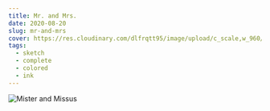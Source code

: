 ```yaml
---
title: Mr. and Mrs.
date: 2020-08-20
slug: mr-and-mrs
cover: https://res.cloudinary.com/dlfrqtt95/image/upload/c_scale,w_960/v1610396140/118461785_1171473596542088_1929878848928046214_n.jpg_xivuls.jpg
tags:
  - sketch
  - complete
  - colored
  - ink
---
```


![Mister and Missus](https://res.cloudinary.com/dlfrqtt95/image/upload/c_scale,w_960/v1610396140/118461785_1171473596542088_1929878848928046214_n.jpg_xivuls.jpg)
